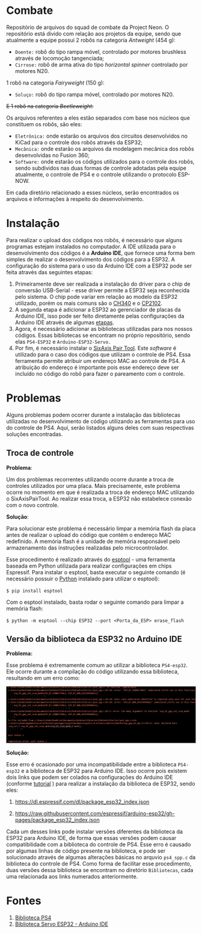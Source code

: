 # **Combate** 

Repositório de arquivos do squad de combate da Project Neon. O repositório está divido com relação aos projetos da equipe, sendo que atualmente a equipe possui 2 robôs na categoria _Antweight_ (454 g):
- `Doente:` robô do tipo rampa móvel, controlado por motores brushless através de locomoção tangenciada;
- `Cirrose:` robô de arma ativa do tipo _horizontal spinner_ controlado por motores N20.

1 robô na categoria _Fairyweight_ (150 g): 
- `Soluço:` robô do tipo rampa móvel, controlado por motores N20.

~~E 1 robô na categoria *Beetleweight*:~~

Os arquivos referentes a eles estão separados com base nos núcleos que constituem os robôs, são eles: 
 - `Eletrônica:` onde estarão os arquivos dos circuitos desenvolvidos no KiCad para o controle dos robôs através da ESP32;
 - `Mecânica:` onde estarão os arquivos da modelagem mecânica dos robôs desenvolvidas no Fusion 360;
 - `Software:` onde estarão os códigos utilizados para o controle dos robôs, sendo subdividos nas duas formas de controle adotadas pela equipe atualmente, o controle de PS4 e o controle utilizando o protocolo ESP-NOW.
 
 Em cada diretório relacionado a esses núcleos, serão encontrados os arquivos e informações à respeito do desenvolvimento.

# **Instalação**
Para realizar o upload dos códigos nos robôs, é necessário que alguns programas estejam instalados no computador. A IDE utilizada para o desenvolvimento dos códigos é a **Arduino IDE**, que fornece uma forma bem simples de realizar o desenvolvimento dos códigos para a ESP32.
A configuração do sistema para o uso da Arduino IDE com a ESP32 pode ser feita através das seguintes etapas:
1. Primeiramente deve ser realizada a instalação do driver para o chip de conversão USB-Serial - esse driver permite a ESP32 seja reconhecida pelo sistema. O chip pode variar em relação ao modelo da ESP32 utilizado, porém os mais comuns são o [CH340](https://www.blogdarobotica.com/2020/03/21/instalando-driver-serial-para-arduinos-com-chip-ch340/) e o [CP2102](https://www.silabs.com/developers/usb-to-uart-bridge-vcp-drivers?tab=downloads).
2. A segunda etapa é adicionar a ESP32 ao gerenciador de placas da Arduino IDE, isso pode ser feito diretamente pelas configurações da Arduino IDE através de algumas [etapas](https://www.fernandok.com/2018/09/instalando-esp32-no-arduino-ide-metodo.html).
3. Agora, é necessário adicionar as bibliotecas utilizadas para nos nossos códigos. Essas bibliotecas se encontram no próprio repositório, sendo elas `PS4-ESP32` e `Arduino-ESP32-Servo.`
4. Por fim, é necessário instalar o [SixAxis Pair Tool](https://sixaxispairtool.en.lo4d.com/download). Este _software_ é utilizado para o caso dos códigos que utilizam o controle de PS4. Essa ferramenta permite atribuir um endereço MAC ao controle de PS4. A atribuição do endereço é importante pois esse endereço deve ser incluído no código do robô para fazer o pareamento com o controle.

# **Problemas**

Alguns problemas podem ocorrer durante a instalação das bibliotecas utilizadas no desenvolvimento de código utilizando as ferramentas para uso do controle de PS4. Aqui, serão listados alguns deles com suas respectivas soluções encontradas.

## **Troca de controle**

**Problema**:

 Um dos problemas recorrentes utilizando ocorre durante a troca de controles utilizados por uma placa. Mais precisamente, este problema ocorre no momento em que é realizada a troca de endereço MAC utilizando o SixAxisPairTool. Ao realizar essa troca, a ESP32 não estabelece conexão com o novo controle.

**Solução**: 

Para solucionar este problema é necessário limpar a memória flash da placa antes de realizar o upload do código que contém o endereço MAC redefinido. A memória flash é a unidade de memória responsável pelo armazenamento das instruções realizadas pelo microcontrolador. 

Esse procedimento é realizado através do [esptool](https://docs.espressif.com/projects/esptool/en/latest/esp32/index.html) - uma ferramenta baseada em Python utilizada para realizar configurações em chips Espressif. Para instalar o esptool, basta executar o seguinte comando (é necessário possuir o [Python](https://www.python.org/downloads/) instalado para utilizar o esptool):

`$ pip install esptool`

Com o esptool instalado, basta rodar o seguinte comando para limpar a memória flash:

`$ python -m esptool --chip ESP32 --port <Porta_da_ESP> erase_flash`


## **Versão da biblioteca da ESP32 no Arduino IDE**

**Problema:**

 Esse problema é extremamente comum ao utilizar a biblioteca `PS4-esp32`. Ele ocorre durante a compilação do código utilizando essa biblioteca, resultando em um erro como:

<img src= "./common_error.png" />

**Solução:**

Esse erro é ocasionado por uma incompatibilidade entre a biblioteca `PS4-esp32` e a biblioteca de ESP32 para Arduino IDE. Isso ocorre pois existem dois links que podem ser colados na configurações do Arduino IDE (conforme [tutorial]( https://www.fernandok.com/2018/09/instalando-esp32-no-arduino-ide-metodo.html) ) para realizar a instalação da biblioteca de ESP32, sendo eles:

1. https://dl.espressif.com/dl/package_esp32_index.json

2. https://raw.githubusercontent.com/espressif/arduino-esp32/gh-pages/package_esp32_index.json

Cada um desses links pode instalar versões diferentes da biblioteca da ESP32 para Arduino IDE, de forma que essas versões podem causar compatibilidade com a biblioteca do controle de PS4. Esse erro é causado por algumas linhas de código presente na biblioteca, e pode ser solucionado através de algumas alterações básicas no arquvio `ps4_spp.c` da biblioteca do controle de PS4. Como forma de facilitar esse procedimento, duas versões dessa biblioteca se encontram no diretório `Bibliotecas`, cada uma relacionada aos links numerados anteriormente. 


# **Fontes**
1. [Biblioteca PS4](https://github.com/aed3/PS4-esp32)
2. [Biblioteca Servo ESP32 - Arduino IDE](https://madhephaestus.github.io/ESP32Servo/annotated.html)
